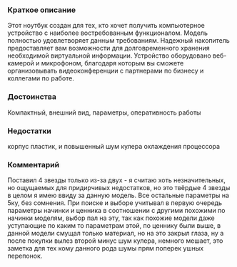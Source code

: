 ### **Краткое описание**
Этот ноутбук создан для тех, кто хочет получить компьютерное устройство с наиболее востребованным функционалом. Модель полностью удовлетворяет данным требованиям. Надежный накопитель предоставляет вам возможности для долговременного хранения необходимой виртуальной информации. Устройство оборудовано веб-камерой и микрофоном, благодаря которым вы сможете организовывать видеоконференции с партнерами по бизнесу и коллегами по работе.

### **Достоинства**
Компактный, внешний вид, параметры, оперативность работы

### **Недостатки**
корпус пластик, и повышенный шум кулера охлаждения процессора

### **Комментарий**
Поставил 4 звезды только из-за двух - я считаю хоть незначительных, но ощущаемых для придирчивых недостатков, но это твёрдые 4 звезды в целом я имею ввиду за данную модель. Все остальные параметры на 5ку, без сомнения. При поиске и выборе учитывал в первую очередь параметры начинки и ценника в соотношении с другими похожими по начинки моделям, выбор пал на эту, так как похожие модели даже уступающие по каким то параметрам этой, по ценнику были выше, в данной модели смущал только материал, но на это закрыл глаза, ну а после покупки вылез второй минус шум кулера, немного мешает, это заметка для тех кому данного рода шумы прям поперек ушных перепонок.
